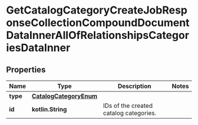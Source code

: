 
# GetCatalogCategoryCreateJobResponseCollectionCompoundDocumentDataInnerAllOfRelationshipsCategoriesDataInner

## Properties
| Name | Type | Description | Notes |
| ------------ | ------------- | ------------- | ------------- |
| **type** | [**CatalogCategoryEnum**](CatalogCategoryEnum.md) |  |  |
| **id** | **kotlin.String** | IDs of the created catalog categories. |  |



